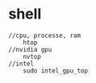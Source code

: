 # shell
    //cpu, processe, ram
        htop
    //nvidia gpu
        nvtop
    //intel
        sudo intel_gpu_top
